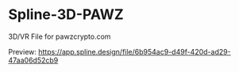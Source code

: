 # Spline-3D-PAWZ
3D/VR File for pawzcrypto.com

Preview:
https://app.spline.design/file/6b954ac9-d49f-420d-ad29-47aa06d52cb9
